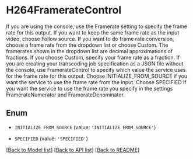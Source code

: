 # H264FramerateControl

If you are using the console, use the Framerate setting to specify the frame rate for this output. If you want to keep the same frame rate as the input video, choose Follow source. If you want to do frame rate conversion, choose a frame rate from the dropdown list or choose Custom. The framerates shown in the dropdown list are decimal approximations of fractions. If you choose Custom, specify your frame rate as a fraction. If you are creating your transcoding job specification as a JSON file without the console, use FramerateControl to specify which value the service uses for the frame rate for this output. Choose INITIALIZE_FROM_SOURCE if you want the service to use the frame rate from the input. Choose SPECIFIED if you want the service to use the frame rate you specify in the settings FramerateNumerator and FramerateDenominator.

## Enum

* `INITIALIZE_FROM_SOURCE` (value: `'INITIALIZE_FROM_SOURCE'`)

* `SPECIFIED` (value: `'SPECIFIED'`)

[[Back to Model list]](../README.md#documentation-for-models) [[Back to API list]](../README.md#documentation-for-api-endpoints) [[Back to README]](../README.md)


